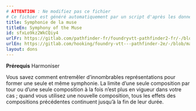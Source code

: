 ```yaml
---
# ATTENTION : Ne modifiez pas ce fichier
# Ce fichier est généré automatiquement par un script d'après les données du module Foundry VTT officiel et de sa traduction
title: Symphonie de la muse
titleEn: Symphony of the Muse
id: sfxLo9kz2WkCQiy4
urlFr: https://gitlab.com/pathfinder-fr/foundryvtt-pathfinder2-fr/-/blob/master/data/feats/sfxLo9kz2WkCQiy4.htm
urlEn: https://gitlab.com/hooking/foundry-vtt---pathfinder-2e/-/blob/master/packs/data/feats.db/symphony-of-the-muse.json
layout: dons
---
```

**Prérequis** Harmoniser

Vous savez comment entremêler d’innombrables représentations pour former une seule et même symphonie. La limite d’une seule composition par tour ou d’une seule composition à la fois n’est plus en vigueur dans votre cas ; quand vous utilisez une nouvelle composition, tous les effets des compositions précédentes continuent jusqu’à la fin de leur durée.
